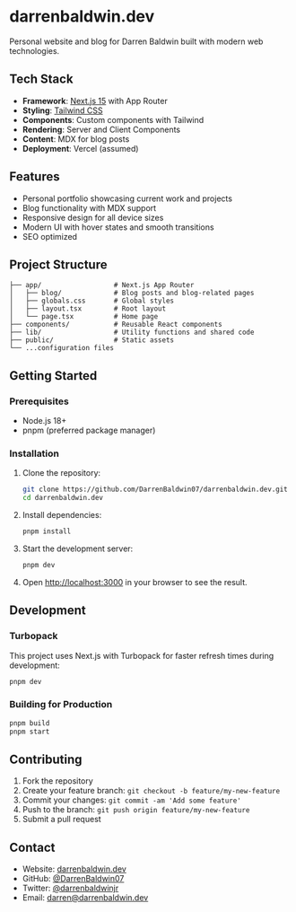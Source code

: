 # darrenbaldwin.dev

Personal website and blog for Darren Baldwin built with modern web technologies.

## Tech Stack

- **Framework**: [Next.js 15](https://nextjs.org/) with App Router
- **Styling**: [Tailwind CSS](https://tailwindcss.com/)
- **Components**: Custom components with Tailwind
- **Rendering**: Server and Client Components
- **Content**: MDX for blog posts
- **Deployment**: Vercel (assumed)

## Features

- Personal portfolio showcasing current work and projects
- Blog functionality with MDX support
- Responsive design for all device sizes
- Modern UI with hover states and smooth transitions
- SEO optimized

## Project Structure

```
├── app/                  # Next.js App Router
│   ├── blog/             # Blog posts and blog-related pages
│   ├── globals.css       # Global styles
│   ├── layout.tsx        # Root layout
│   └── page.tsx          # Home page
├── components/           # Reusable React components
├── lib/                  # Utility functions and shared code
├── public/               # Static assets
└── ...configuration files
```

## Getting Started

### Prerequisites

- Node.js 18+ 
- pnpm (preferred package manager)

### Installation

1. Clone the repository:
   ```bash
   git clone https://github.com/DarrenBaldwin07/darrenbaldwin.dev.git
   cd darrenbaldwin.dev
   ```

2. Install dependencies:
   ```bash
   pnpm install
   ```

3. Start the development server:
   ```bash
   pnpm dev
   ```

4. Open [http://localhost:3000](http://localhost:3000) in your browser to see the result.

## Development

### Turbopack

This project uses Next.js with Turbopack for faster refresh times during development:

```bash
pnpm dev
```

### Building for Production

```bash
pnpm build
pnpm start
```

## Contributing

1. Fork the repository
2. Create your feature branch: `git checkout -b feature/my-new-feature`
3. Commit your changes: `git commit -am 'Add some feature'`
4. Push to the branch: `git push origin feature/my-new-feature`
5. Submit a pull request

## Contact

- Website: [darrenbaldwin.dev](https://darrenbaldwin.dev)
- GitHub: [@DarrenBaldwin07](https://github.com/DarrenBaldwin07)
- Twitter: [@darrenbaldwinjr](https://x.com/darrenbaldwinjr)
- Email: [darren@darrenbaldwin.dev](mailto:darren@darrenbaldwin.dev)